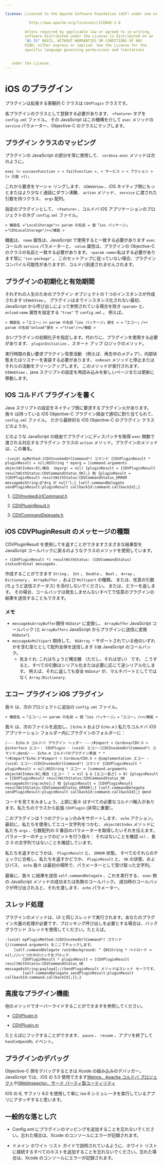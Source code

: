 ```yaml
---

license: Licensed to the Apache Software Foundation (ASF) under one or more contributor license agreements. See the NOTICE file distributed with this work for additional information regarding copyright ownership. The ASF licenses this file to you under the Apache License, Version 2.0 (the "License"); you may not use this file except in compliance with the License. You may obtain a copy of the License at

           http://www.apache.org/licenses/LICENSE-2.0
    
         Unless required by applicable law or agreed to in writing,
         software distributed under the License is distributed on an
         "AS IS" BASIS, WITHOUT WARRANTIES OR CONDITIONS OF ANY
         KIND, either express or implied. See the License for the
         specific language governing permissions and limitations
    

   under the License.
---
```


# iOS のプラグイン

プラグインは拡張する客観的 C クラスは `CDVPlugin` クラスです。

各プラグインのクラスとして登録する必要があります、 `<feature>` タグを `config.xml` ファイル。 その JavaScript はこの機構を介して `exec` メソッドの `service` パラメーター、Objective-C のクラスにマップします。

## プラグイン クラスのマッピング

プラグインの JavaScript の部分を常に使用して、 `cordova.exec` メソッドは次のように。

    exec (< successFunction > < failFunction >, < サービス > < アクション > [< 引数 >]);
    

これから要求をマーシャ リングします、 `UIWebView` 、iOS ネイティブ側にもっとまたはより少なく通話にダウン沸騰、 `action` メソッド、 `service` に渡された引数を持つクラス、 `args` 配列。

指定のプラグインとして、 `<feature>` 、コルドバ iOS アプリケーションのプロジェクトのタグ `config.xml` ファイル。

    < 機能名 ="LocalStorage">< param の名前 = 値「ios パッケージ」="CDVLocalStorage"/></機能 >
    

機能は、 `name` 属性は、JavaScript で使用すると一致する必要があります `exec` コールの `service` パラメーターと、 `value` 属性は、プラグインの Objective-C のクラスの名前と一致する必要があります。 `<param name>`私はする必要があります常に `"ios-package"` 。 このセットアップに従っていない場合、プラグイン コンパイル可能性がありますが、コルドバ到達されませんされます。

## プラグインの初期化と有効期間

それぞれの人生のためのプラグイン オブジェクトの 1 つのインスタンスが作成されます `UIWebView` 。 プラグインはまでインスタンス化されない最初、JavaScript から呼び出しによって参照されている場合を除き `<param>` と、 `onload` `name` 属性を設定する `"true"` で `config.xml` 。 例えば。

    < 機能名 =「エコー」>< param の名前「ios パッケージ」値を = =「エコー」/>< param の名前"onload"値を = ="true"/></機能 >
    

*ない*プラグインの初期化子を指定します。代わりに、プラグインを使用する必要があります、 `pluginInitialize` 、スタート アップ ロジックのメソッド。

実行時間の長い要求プラグイン背景活動 （例えば、再生中のメディア）、内部状態またはリスナーを実装する必要があります、 `onReset` メソッドと停止またはそれらの活動をクリーンアップします。 このメソッドが実行されます、 `UIWebView` 、java スクリプトの設定を再読み込みを新しいページまたは更新に移動します。

## IOS コルドバ プラグインを書く

Java スクリプトの設定をネイティブ側に要求するプラグイン火があります。 我々 は持っている iOS Objective-C プラグイン経由で適切に割り当てられて、 `config.xml` ファイル。 だから最終的な iOS Objective-C のプラグイン クラスどのようか。

どのような JavaScript の経由でプラグインにディスパッチを取得 `exec` 関数で渡される対応するプラグイン クラスの `action` メソッド。プラグインのメソッドは、この署名。

    -(void) myMethod:(CDVInvokedUrlCommand*) コマンド {CDVPluginResult * pluginResult = nil;NSString * myarg = [command.arguments objectAtIndex:0];場合 （myarg! = nil) {pluginResult = [CDVPluginResult resultWithStatus:CDVCommandStatus_OK];} 他 {pluginResult = [CDVPluginResult resultWithStatus:CDVCommandStatus_ERROR messageAsString:@"Arg が null"];} [self.commandDelegate sendPluginResult:pluginResult callbackId:command.callbackId];}
    

1.  [CDVInvokedUrlCommand.h][1]

2.  [CDVPluginResult.h][2]

3.  [CDVCommandDelegate.h][3]

 [1]: https://github.com/apache/cordova-ios/blob/master/CordovaLib/Classes/CDVInvokedUrlCommand.h
 [2]: https://github.com/apache/cordova-ios/blob/master/CordovaLib/Classes/CDVPluginResult.h
 [3]: https://github.com/apache/cordova-ios/blob/master/CordovaLib/Classes/CDVCommandDelegate.h

## iOS CDVPluginResult のメッセージの種類

CDVPluginResult を使用してを返すことができますさまざまな結果型を JavaScript コールバックに戻るのようなクラスのメソッドを使用しています。

    + (CDVPluginResult *) resultWithStatus: (CDVCommandStatus) statusOrdinal messageAs.
    

作成することができます `String` 、 `Int` 、 `Double` 、 `Bool` 、 `Array` 、 `Dictionary` 、 `ArrayBuffer` 、および `Multipart` の種類。 または、任意の引数 (ちょうど送信ステータス) を添付しないでください。 または、エラーを返します。 その場合、コールバックは発生しませんないすべてで任意のプラグインの結果を送信することもできます。

### メモ

*   `messageAsArrayBuffer`期待 `NSData*` に変換し、 `ArrayBuffer` JavaScript コールバック (と `ArrayBuffers` JavaScript からプラグインに送信に変換`NSData*`).
*   `messageAsMultipart` 期待して、 `NSArray *` サポートされている他のいずれかを含む型ととして配列全体を送信します `引数` JavaScript のコールバック。 
    *   気まぐれ: これはちょうど構文糖 （ただし、それは甘い） です。 こうすると、すべての引数はシリアル化または必要に応じて逆シリアル化します。 例えば、それに返しても安全 `NSData*` が、マルチパートとしてではなく `Array` /`Dictionary`.

## エコー プラグイン iOS プラグイン

我々 は、次のプロジェクトに追加の `config.xml` ファイル。

    < 機能名 =「エコー」>< param の名前 = 値「ios パッケージ」=「エコー」/></機能 >
    

我々 は、次のファイルを追加し、( `Echo.h` および `Echo.m` ) 私たちコルドバ iOS アプリケーション フォルダー内にプラグインのフォルダーに：

    /--- Echo.h コルドバ プラグイン ヘッダー ---/#import < Cordova/CDV.h > @interface エコー： CDVPlugin - (void) エコー:(CDVInvokedUrlCommand*) コマンド;@end/--- Echo.m コルドバのプラグイン実装 * * */#import"Echo.h"#import < Cordova/CDV.h > @implementation エコー - (void) エコー:(CDVInvokedUrlCommand*) コマンド {CDVPluginResult * pluginResult = nil;NSString * エコー = [command.arguments objectAtIndex:0];場合 (エコー ！ = nil & & [エコー長さ] > 0) {pluginResult = [CDVPluginResult resultWithStatus:CDVCommandStatus_OK messageAsString:echo];} 他 {pluginResult = [CDVPluginResult resultWithStatus:CDVCommandStatus_ERROR];} [self.commandDelegate sendPluginResult:pluginResult callbackId:command.callbackId];} @end
    

コードを見てをみましょう。上部に我々 はすべての必要なコルドバ輸入があります。私たちのクラスから拡張 `CDVPlugin` (非常に重要）。

このプラグインは 1 つのアクションのみをサポートします、 `echo` アクション。 最初に、私たちを使用してエコー文字列をつかむ、 `objectAtIndex` メソッドに私たち `args` 、引数配列の 0 番目のパラメーターを取得したいそれを伝えます。 パラメーターのチェックのビットを行う我々： それはないことを確認 `nil` 、長さ 0 の文字列ではないことを確認しています。

私たちを返すかどうかは、 `PluginResult` と、 `ERROR` 状態。 すべてのそれらのチェックに合格し、私たちを返すかどうか、 `PluginResult` と、 `OK` の状態、およびパス、 `echo` 我々 は最初の場所で、パラメーターとして受け取った文字列。

最後に、我々 に結果を送信 `self.commandDelegate` 、これを実行する、 `exec` 側の JavaScript メソッドの成功または失敗のコールバック。 成功時のコールバックが呼び出されると、それを渡します、 `echo` パラメーター。

## スレッド処理

プラグインのメソッドは、UI と同じスレッドで実行されます。あなたのプラグイン大量の処理が必要です、ブロッキング呼び出しを必要とする場合は、バック グラウンド スレッドを使用してください。たとえば。

    -(void) myPluginMethod:(CDVInvokedUrlCommand*) コマンド {//command.arguments をここでチェックします。
        [self.commandDelegate runInBackground: ^ {NSString * ペイロード = nil;//いくつかのロジックをブロック.
            CDVPluginResult * pluginResult = [CDVPluginResult resultWithStatus:CDVCommandStatus_OK messageAsString:payload];//SendPluginResult メソッドはスレッド セーフです。
            [self.commandDelegate sendPluginResult:pluginResult callbackId:command.callbackId];}];}
    

## 高度なプラグイン機能

他のメソッドでオーバーライドすることができますを参照してください。

*   [CDVPlugin.h][4]

*   [CDVPlugin.m][5]

 [4]: https://github.com/apache/cordova-ios/blob/master/CordovaLib/Classes/CDVPlugin.h
 [5]: https://github.com/apache/cordova-ios/blob/master/CordovaLib/Classes/CDVPlugin.m

たとえばにフックすることができます、 `pause` 、 `resume` 、アプリを終了して `handleOpenURL` イベント。

## プラグインのデバッグ

Objective-C 側をデバッグするときは Xcode の組み込みのデバッガー。 JavaScript では、iOS の 5.0 使用できます[Weinre、Apache コルドバ プロジェクト][6]や[iWebInspector、サード パーティ製ユーティリティ][7]

 [6]: https://github.com/apache/cordova-weinre
 [7]: http://www.iwebinspector.com/

IOS の 6, サファリ 6.0 を使用して単に ios 6 シミュレータを実行しているアプリにアタッチすると思います。

## 一般的な落とし穴

*   Config.xml にプラグインのマッピングを追加することを忘れないでください。忘れた場合は、Xcode のコンソールにエラーが記録されます。

*   ドメイン ホワイト リスト ガイドで説明されているように、ホワイト リストに接続するすべてのホストを追加することを忘れないでください。忘れた場合は、Xcode のコンソールにエラーが記録されます。